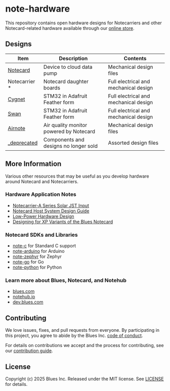 # note-hardware

This repository contains open hardware designs for Notecarriers and other Notecard-related hardware available through our [online store](https://shop.blues.com).

## Designs

|Item|Description|Contents|
|---|---|---|
|[Notecard](Notecard)|Device to cloud data pump|Mechanical design files|
|Notecarrier *|Notecard daughter boards | Full electrical and mechanical design|
|[Cygnet](Cygnet)| STM32 in Adafruit Feather form| Full electrical and mechanical design|
|[Swan](Swan)| STM32 in Adafruit Feather form| Full electrical and mechanical design|
|[Airnote](Airnote)|Air quality monitor powered by Notecard|Mechanical design files|
|[_deprecated](_deprecated)|Components and designs no longer sold| Assorted design files

## More Information

Various other resources that may be useful as you develop hardware around Notecard and Notecarriers.

### Hardware Application Notes

* [Notecarrier-A Series Solar JST Input](https://dev.blues.io/datasheets/application-notes/notecarrier-a-series-solar-jst-input/)
* [Notecard Host System Design Guide](https://dev.blues.io/datasheets/application-notes/notecard-host-system-design-guide/)
* [Low-Power Hardware Design](https://dev.blues.io/datasheets/application-notes/low-power-hardware-design/)
* [Designing for XP Variants of the Blues Notecard](https://dev.blues.io/datasheets/application-notes/designing-for-xp-variants-of-the-blues-notecard/)

### Notecard SDKs and Libraries

* [note-c](note-c) for Standard C support
* [note-arduino](note-arduino) for Arduino
* [note-zephyr](note-zephyr) for Zephyr
* [note-go](note-go) for Go
* [note-python](note-python) for Python

### Learn more about Blues, Notecard, and Notehub

* [blues.com](https://blues.com)
* [notehub.io][Notehub]
* [dev.blues.com](https://dev.blues.com)

## Contributing

We love issues, fixes, and pull requests from everyone. By participating in this
project, you agree to abide by the Blues Inc.
[code of conduct](CODE_OF_CONDUCT.md).

For details on contributions we accept and the process for contributing, see our
[contribution guide](CONTRIBUTING.md).

## License

Copyright (c) 2025 Blues Inc. Released under the MIT license. See
[LICENSE](LICENSE) for details.

[blues]: https://blues.com
[notehub]: https://notehub.io
[note-c]: https://blues.github.io/note-c/
[note-arduino]: https://dev.blues.io/tools-and-sdks/firmware-libraries/arduino-library/
[note-zephyr]: https://dev.blues.io/tools-and-sdks/firmware-libraries/zephyr-library/
[note-go]: https://github.com/blues/note-go
[note-python]: https://github.com/blues/note-python
[archive]: https://github.com/blues/note-arduino/archive/master.zip
[code of conduct]: https://blues.github.io/opensource/code-of-conduct
[Notehub]: https://notehub.io
